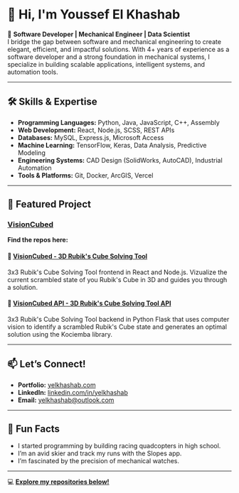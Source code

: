 # 👋 Hi, I'm Youssef El Khashab

🚀 **Software Developer | Mechanical Engineer | Data Scientist**  
I bridge the gap between software and mechanical engineering to create elegant, efficient, and impactful solutions. With 4+ years of experience as a software developer and a strong foundation in mechanical systems, I specialize in building scalable applications, intelligent systems, and automation tools.

---

## 🛠️ Skills & Expertise
- **Programming Languages:** Python, Java, JavaScript, C++, Assembly  
- **Web Development:** React, Node.js, SCSS, REST APIs
- **Databases:** MySQL, Express.js, Microsoft Access  
- **Machine Learning:** TensorFlow, Keras, Data Analysis, Predictive Modeling  
- **Engineering Systems:** CAD Design (SolidWorks, AutoCAD), Industrial Automation  
- **Tools & Platforms:** Git, Docker, ArcGIS, Vercel  

---

## 🌟 Featured Project

### [VisionCubed](http://www.visioncubed.xyz/)

**Find the repos here:**

#### 🧩 [VisionCubed - 3D Rubik's Cube Solving Tool](https://github.com/yelkhashab/VisionCubed)  
3x3 Rubik's Cube Solving Tool frontend in React and Node.js. Vizualize the current scrambled state of
you Rubik's Cube in 3D and guides you through a solution.

#### 🧩 [VisionCubed API - 3D Rubik's Cube Solving Tool API](https://github.com/yelkhashab/VisionCubed-API)  
3x3 Rubik's Cube Solving Tool backend in Python Flask that uses computer vision to identify
a scrambled Rubik's Cube state and generates an optimal solution using the Kociemba library.

---

## 📫 Let’s Connect!
- **Portfolio:** [yelkhashab.com](https://yelkhashab.dev)  
- **LinkedIn:** [linkedin.com/in/yelkhashab](https://linkedin.com/in/yelkhashab)  
- **Email:** yelkhashab@outlook.com  

---

## 🌱 Fun Facts
- I started programming by building racing quadcopters in high school.  
- I’m an avid skier and track my runs with the Slopes app.  
- I’m fascinated by the precision of mechanical watches.  

---

💻 **[Explore my repositories below!](#)**
